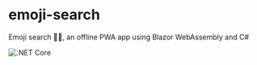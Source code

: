 # emoji-search
Emoji search 🙂🔎, an offline PWA app using Blazor WebAssembly and C#

![.NET Core](https://github.com/fernandezja/emoji-search/workflows/.NET%20Core/badge.svg)
